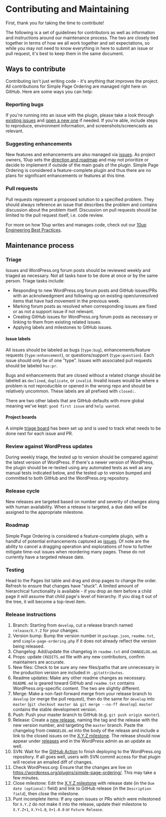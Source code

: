 # Contributing and Maintaining

First, thank you for taking the time to contribute!

The following is a set of guidelines for contributors as well as information and instructions around our maintenance process. The two are closely tied together in terms of how we all work together and set expectations, so while you may not need to know everything in here to submit an issue or pull request, it's best to keep them in the same document.

## Ways to contribute

Contributing isn't just writing code - it's anything that improves the project. All contributions for Simple Page Ordering are managed right here on GitHub. Here are some ways you can help:

### Reporting bugs

If you're running into an issue with the plugin, please take a look through [existing issues](https://github.com/10up/simple-page-ordering/issues) and [open a new one](https://github.com/10up/simple-page-ordering/issues/new) if needed. If you're able, include steps to reproduce, environment information, and screenshots/screencasts as relevant.

### Suggesting enhancements

New features and enhancements are also managed via [issues](https://github.com/10up/simple-page-ordering/issues). As project owners, 10up sets the [direction and roadmap](#roadmap) and may not prioritize or decide to implement if outside of the main goals of the plugin. Simple Page Ordering is considered a feature-complete plugin and thus there are no plans for significant enhancements or features at this time.

### Pull requests

Pull requests represent a proposed solution to a specified problem. They should always reference an issue that describes the problem and contains discussion about the problem itself. Discussion on pull requests should be limited to the pull request itself, i.e. code review.

For more on how 10up writes and manages code, check out our [10up Engineering Best Practices](https://10up.github.io/Engineering-Best-Practices/).

## Maintenance process

### Triage

Issues and WordPress.org forum posts should be reviewed weekly and triaged as necessary. Not all tasks have to be done at once or by the same person. Triage tasks include:

* Responding to new WordPress.org forum posts and GitHub issues/PRs with an acknolwedgment and following up on existing open/unresolved items that have had movement in the previous week.
* Marking forum posts as resolved when corresponding issues are fixed or as not a support issue if not relevant.
* Creating GitHub issues for WordPress.org forum posts as necessary or linking to them from existing related issues.
* Applying labels and milestones to GitHub issues.

#### Issue labels

All issues should be labeled as bugs (`type:bug`), enhancements/feature requests (`type:enhancement`), or questions/support (`type:question`). Each issue should only be of one "type". Issues with associated pull requests should be labeled `has:pr`.

Bugs and enhancements that are closed without a related change should be labeled as `declined`, `duplicate`, or `invalid`. Invalid issues would be where a problem is not reproducible or opened in the wrong repo and should be relatively uncommon. These labels are all prefixed with `closed:`.

There are two other labels that are GitHub defaults with more global meaning we've kept: `good first issue` and `help wanted`.

#### Project boards

A simple [triage board](https://github.com/10up/simple-page-ordering/projects/1) has been set up and is used to track what needs to be done next for each issue and PR.

### Review against WordPress updates

During weekly triage, the tested up to version should be compared against the latest version of WordPress. If there's a newer version of WordPress, the plugin should be re-tested using any automated tests as well as any manual tests indicated below, and the tested up to version bumped and committed to both GitHub and the WordPress.org repository.

### Release cycle

New releases are targeted based on number and severity of changes along with human availability. When a release is targeted, a due date will be assigned to the appropriate milestone.

### Roadmap

Simple Page Ordering is considered a feature-complete plugin, with a handful of potential enhancements captured as [issues](https://github.com/10up/simple-page-ordering/issues). Of note are the ability to cancel a dragging operation and explorations of how to further mitigate time-out issues when reordering many pages. These do not currently have a targeted release date.

### Testing

Head to the Pages list table and drag and drop pages to change the order. Refresh to ensure that changes have "stuck". A limited amount of hierarchical functionality is available - if you drop an item before a child page it will assume that child page's level of hierarchy. If you drag it out of the tree, it will become a top-level item.

### Release instructions

1. Branch: Starting from `develop`, cut a release branch named `release/X.Y.Z` for your changes.
2. Version bump: Bump the version number in `package.json`, `readme.txt`, and `simple-page-ordering.php` if it does not already reflect the version being released.
3. Changelog: Add/update the changelog in `readme.txt` and `CHANGELOG.md`.
4. Props: update `CREDITS.md` file with any new contributors, confirm maintainers are accurate.
5. New files: Check to be sure any new files/paths that are unnecessary in the production version are included in `.gitattributes`.
6. Readme updates: Make any other readme changes as necessary. `README.md` is geared toward GitHub and `readme.txt` contains WordPress.org-specific content. The two are slightly different.
7. Merge: Make a non-fast-forward merge from your release branch to `develop` (or merge the pull request), then do the same for `develop` into `master` (`git checkout master && git merge --no-ff develop`). `master` contains the stable development version.
8. Push: Push your master branch to GitHub (e.g. `git push origin master`).
9. Release: Create a [new release](https://github.com/10up/simple-page-ordering/releases/new), naming the tag and the release with the new version number, and targeting the `master` branch. Paste the changelog from `CHANGELOG.md` into the body of the release and include a link to the closed issues on the [X.Y.Z milestone](https://github.com/10up/simple-page-ordering/milestone/#?closed=1).  The release should now appear under [releases](https://github.com/10up/simple-page-ordering/releases) and in the WordPress admin as an update as well.
10. SVN: Wait for the [GitHub Action](https://github.com/10up/simple-page-ordering/actions) to finish deploying to the WordPress.org repository. If all goes well, users with SVN commit access for that plugin will receive an emailed diff of changes.
11. Check WordPress.org: Ensure that the changes are live on https://wordpress.org/plugins/simple-page-ordering/. This may take a few minutes.
12. Close milestone: Edit the [X.Y.Z milestone](https://github.com/10up/simple-page-ordering/milestone/#) with release date (in the `Due date (optional)` field) and link to GitHub release (in the `Description field`), then close the milestone.
13. Punt incomplete items: If any open issues or PRs which were milestoned for `X.Y.Z` do not make it into the release, update their milestone to `X.Y.Z+1`, `X.Y+1.0`, `X+1.0.0` or `Future Release`.
